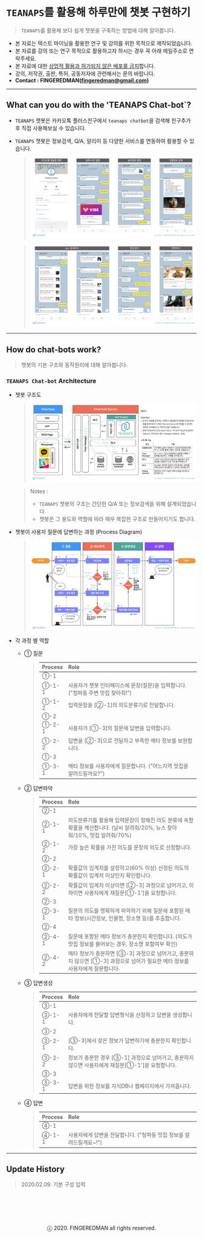 # `TEANAPS`를 활용해 하루만에 챗봇 구현하기

> `TEANAPS`를 활용해 보다 쉽게 챗봇을 구축하는 방법에 대해 알아봅니다.

- 본 자료는 텍스트 마이닝을 활용한 연구 및 강의를 위한 목적으로 제작되었습니다.
- 본 자료를 강의 또는 연구 목적으로 활용하고자 하시는 경우 꼭 아래 메일주소로 연락주세요.
- 본 자료에 대한 <U>상업적 활용과 허가되지 않은 배포를 금지</U>합니다.
- 강의, 저작권, 출판, 특허, 공동저자에 관련해서는 문의 바랍니다.
- **Contact : FINGEREDMAN(fingeredman@gmail.com)**

---
## What can you do with the 'TEANAPS Chat-bot`?

- `TEANAPS` 챗봇은 카카오톡 플러스친구에서 `teanaps chatbot`을 검색해 친구추가 후 직접 사용해보실 수 있습니다.
- `TEANAPS` 챗봇은 정보검색, Q/A, 알리미 등 다양한 서비스를 연동하여 활용할 수 있습니다.

  > ![chatbot_ex1](data/sample_image/chatbot_ex1.png)  

  > ![chatbot_ex2](data/sample_image/chatbot_ex2.png)

---
## How do chat-bots work?

> 챗봇의 기본 구조와 동작원리에 대해 알아봅니다.  

### `TEANAPS Chat-bot` Architecture

- 챗봇 구조도

  > ![chatbot_architecture](data/sample_image/chatbot_architecture.png)

  > Notes :  
  > - `TEANAPS` 챗봇의 구조는 간단한 Q/A 또는 정보검색을 위해 설계되었습니다.
  > - 챗봇은 그 용도와 역할에 따라 매우 복잡한 구조로 만들어지기도 합니다.

- 챗봇이 사용자 질문에 답변하는 과정 (Process Diagram)

  > ![chatbot_flow](data/sample_image/chatbot_flow.png)

- 각 과정 별 역할

    - ① 질문

      > | Process   | Role                |
      > |-----------|---------------------|
      > | ①-1      |                     | 
      > | ①-1-1    | 사용자가 챗봇 인터페이스에 문장(질문)을 입력합니다. ("청파동 주변 맛집 찾아줘!")                  | 
      > | ①-1-2    | 입력문장을 [②-1]의 의도분류기로 전달합니다.   
      > | ①-2      |                                                                                 | 
      > | ①-2-1    | 사용자가 [①-3]의 질문에 답변을 입력합니다.                                              | 
      > | ①-2-2    | 답변을 [②-3]으로 전달하고 부족한 메타 정보를 보완합니다.                                    |
      > | ①-3      |                                                                                 | 
      > | ①-3-1    | 메타 정보를 사용자에게 질문합니다. ("어느지역 맛집을 알려드릴까요?")                            | 

    - ② 답변파악

      > | Process   | Role                |
      > |-----------|---------------------|
      > | ②-1      |                                                                                 | 
      > | ②-1-1    | 의도분류기를 활용해 입력문장이 정해진 의도 분류에 속할 확률을 계산합니다. (날씨 알려줘/20%, 뉴스 찾아줘/10%, 맛집 알려줘/70%)  | 
      > | ②-1-2    | 가장 높은 확률을 가진 의도를 문장의 의도로 선정합니다.   
      > | ②-2      |                                                                                 | 
      > | ②-2-1    | 확률값의 임계치를 설정하고(60% 이상) 선정된 의도의 확률값이 임계치 이상인지 확인합니다.              | 
      > | ②-2-2    | 확률값이 임계치 이상이면 [②-3] 과정으로 넘어가고, 이하이면 사용자에게 재질문[①-1']을 요청합니다.    |
      > | ②-3      |                                                                                 | 
      > | ②-3-1    | 질문의 의도를 명확하게 파악하기 위해 질문에 포함된 메타 정보(시간정보, 인물명, 장소명 등)를 추출합니다.  | 
      > | ②-4      |                                                                                 | 
      > | ②-4-1    | 질문에 포함된 메타 정보가 충분한지 확인합니다. (의도가 맛집 정보를 물어보는 경우, 장소명 포함여부 확인)  | 
      > | ②-4-2    | 메타 정보가 충분하면 [③-3] 과정으로 넘어가고, 충분하지 않으면 [①-3] 과정으로 넘어가 필요한 메타 정보를 사용자에게 질문합니다.  |

    - ③ 답변생성

      > | Process   | Role                |
      > |-----------|---------------------| 
      > | ③-1      |                                                                                 | 
      > | ③-1-1    | 사용자에게 전달할 답변형식을 선정하고 답변을 생성합니다.                                      | 
      > | ③-2      |                                                                                 | 
      > | ③-2-1    | [③-3]에서 찾은 정보가 답변하기에 충분한지 확인합니다.                                      | 
      > | ③-2-2    | 정보가 충분한 경우 [③-1] 과정으로 넘어가고, 충분하지 않으면 사용자에게 재질문[①-1']을 요청합니다.   |
      > | ③-3      |                                                                                 | 
      > | ③-3-1    | 답변을 위한 정보를 지식DB나 웹페이지에서 가져옵니다.                                        |

    - ④ 답변

      > | Process   | Role                |
      > |-----------|---------------------|  
      > | ④-1      |                                                                                 | 
      > | ④-1-1    | 사용자에게 답변을 전달합니다. ("청파동 맛집 정보를 알려드릴게요~!")                            |  

---
## Update History
> 2020.02.09. 기본 구성 입력   

<br><br>
---
<center>ⓒ 2020. FINGEREDMAN all rights reserved.</center>
